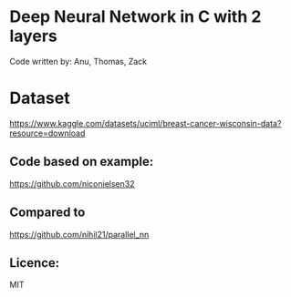 # Deep Neural Network in C with 2 layers
Code written by: Anu, Thomas, Zack

# Dataset
https://www.kaggle.com/datasets/uciml/breast-cancer-wisconsin-data?resource=download

## Code based on example:
https://github.com/niconielsen32

## Compared to
https://github.com/nihil21/parallel_nn

## Licence:
MIT
